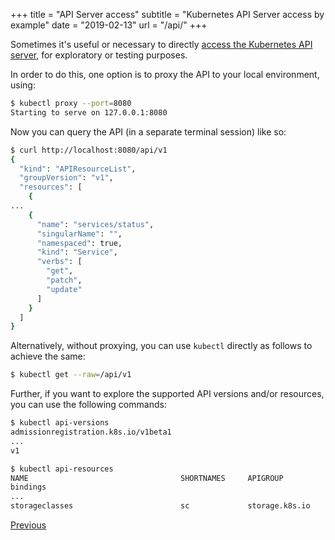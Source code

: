 +++
title = "API Server access"
subtitle = "Kubernetes API Server access by example"
date = "2019-02-13"
url = "/api/"
+++

Sometimes it's useful or necessary to directly [access the Kubernetes API server](https://kubernetes.io/docs/tasks/access-kubernetes-api/http-proxy-access-api/), for exploratory or testing purposes.

In order to do this, one option is to proxy the API to your local environment, using:

```bash
$ kubectl proxy --port=8080
Starting to serve on 127.0.0.1:8080

```

Now you can query the API (in a separate terminal session) like so:

```bash
$ curl http://localhost:8080/api/v1
{
  "kind": "APIResourceList",
  "groupVersion": "v1",
  "resources": [
    {
...
    {
      "name": "services/status",
      "singularName": "",
      "namespaced": true,
      "kind": "Service",
      "verbs": [
        "get",
        "patch",
        "update"
      ]
    }
  ]
}
```

Alternatively, without proxying, you can use `kubectl` directly as follows to achieve the same:

```bash
$ kubectl get --raw=/api/v1
```

Further, if you want to explore the supported API versions and/or resources, you can use the following commands:

```bash
$ kubectl api-versions
admissionregistration.k8s.io/v1beta1
...
v1

$ kubectl api-resources
NAME                                  SHORTNAMES     APIGROUP                       NAMESPACED   KIND
bindings                                                                            true         Binding
...
storageclasses                        sc             storage.k8s.io                 false        StorageClass
```

[Previous](/nodes)
